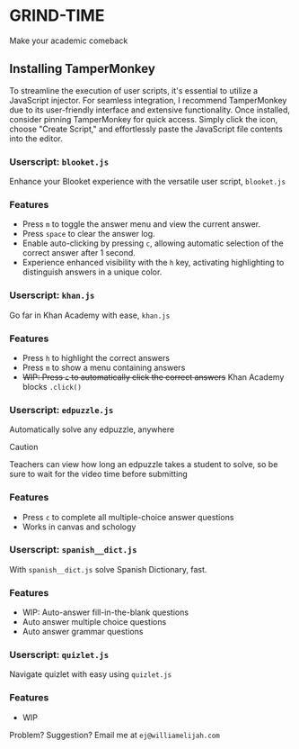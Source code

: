 # GRIND-TIME 
Make your academic comeback 

## Installing TamperMonkey
To streamline the execution of user scripts, it's essential to utilize a JavaScript injector. For seamless integration, I recommend TamperMonkey due to its user-friendly interface and extensive functionality. Once installed, consider pinning TamperMonkey for quick access. Simply click the icon, choose "Create Script," and effortlessly paste the JavaScript file contents into the editor.

### Userscript: `blooket.js`
Enhance your Blooket experience with the versatile user script, `blooket.js`

### Features
- Press `m` to toggle the answer menu and view the current answer.
- Press `space` to clear the answer log.
- Enable auto-clicking by pressing `c`, allowing automatic selection of the correct answer after 1 second.
- Experience enhanced visibility with the `h` key, activating highlighting to distinguish answers in a unique color.

### Userscript: `khan.js`
Go far in Khan Academy with ease, `khan.js`

### Features
-  Press `h` to highlight the correct answers
-  Press `m` to show a menu containing answers
- ~~WIP: Press `c` to automatically click the correct answers~~ Khan Academy blocks `.click()`



### Userscript: `edpuzzle.js`
Automatically solve any edpuzzle, anywhere

> [!CAUTION]
> Teachers can view how long an edpuzzle takes a student to solve, so be sure to wait for the video time before submitting

### Features
-  Press `c` to complete all multiple-choice answer questions
-  Works in canvas and schology
  

### Userscript: `spanish__dict.js`
With `spanish__dict.js` solve Spanish Dictionary, fast.

### Features
- WIP: Auto-answer fill-in-the-blank questions
- Auto answer multiple choice questions
- Auto answer grammar questions


### Userscript: `quizlet.js`
Navigate quizlet with easy using `quizlet.js`

### Features
- WIP



Problem? Suggestion? Email me at `ej@williamelijah.com`
